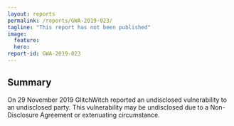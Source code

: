 ```yaml
---
layout: reports
permalink: /reports/GWA-2019-023/
tagline: "This report has not been published"
image:
  feature:
  hero:
report-id: GWA-2019-023
---
```


## Summary
On 29 November 2019 GlitchWitch reported an undisclosed vulnerability to an undisclosed party. This vulnerability may be undisclosed due to a Non-Disclosure Agreement or extenuating circumstance.
